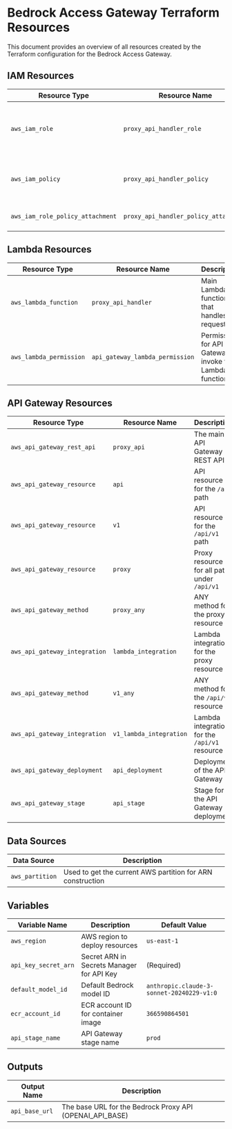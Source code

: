 # Bedrock Access Gateway Terraform Resources

This document provides an overview of all resources created by the Terraform configuration for the Bedrock Access Gateway.

## IAM Resources

| Resource Type | Resource Name | Description |
|--------------|---------------|-------------|
| `aws_iam_role` | `proxy_api_handler_role` | IAM role for the Lambda function with basic execution permissions |
| `aws_iam_policy` | `proxy_api_handler_policy` | IAM policy for Bedrock and Secrets Manager access |
| `aws_iam_role_policy_attachment` | `proxy_api_handler_policy_attachment` | Attaches the policy to the role |

## Lambda Resources

| Resource Type | Resource Name | Description |
|--------------|---------------|-------------|
| `aws_lambda_function` | `proxy_api_handler` | Main Lambda function that handles API requests |
| `aws_lambda_permission` | `api_gateway_lambda_permission` | Permission for API Gateway to invoke the Lambda function |

## API Gateway Resources

| Resource Type | Resource Name | Description |
|--------------|---------------|-------------|
| `aws_api_gateway_rest_api` | `proxy_api` | The main API Gateway REST API |
| `aws_api_gateway_resource` | `api` | API resource for the `/api` path |
| `aws_api_gateway_resource` | `v1` | API resource for the `/api/v1` path |
| `aws_api_gateway_resource` | `proxy` | Proxy resource for all paths under `/api/v1` |
| `aws_api_gateway_method` | `proxy_any` | ANY method for the proxy resource |
| `aws_api_gateway_integration` | `lambda_integration` | Lambda integration for the proxy resource |
| `aws_api_gateway_method` | `v1_any` | ANY method for the `/api/v1` resource |
| `aws_api_gateway_integration` | `v1_lambda_integration` | Lambda integration for the `/api/v1` resource |
| `aws_api_gateway_deployment` | `api_deployment` | Deployment of the API Gateway |
| `aws_api_gateway_stage` | `api_stage` | Stage for the API Gateway deployment |

## Data Sources

| Data Source | Description |
|-------------|-------------|
| `aws_partition` | Used to get the current AWS partition for ARN construction |

## Variables

| Variable Name | Description | Default Value |
|--------------|-------------|---------------|
| `aws_region` | AWS region to deploy resources | `us-east-1` |
| `api_key_secret_arn` | Secret ARN in Secrets Manager for API Key | (Required) |
| `default_model_id` | Default Bedrock model ID | `anthropic.claude-3-sonnet-20240229-v1:0` |
| `ecr_account_id` | ECR account ID for container image | `366590864501` |
| `api_stage_name` | API Gateway stage name | `prod` |

## Outputs

| Output Name | Description |
|-------------|-------------|
| `api_base_url` | The base URL for the Bedrock Proxy API (OPENAI_API_BASE) |
